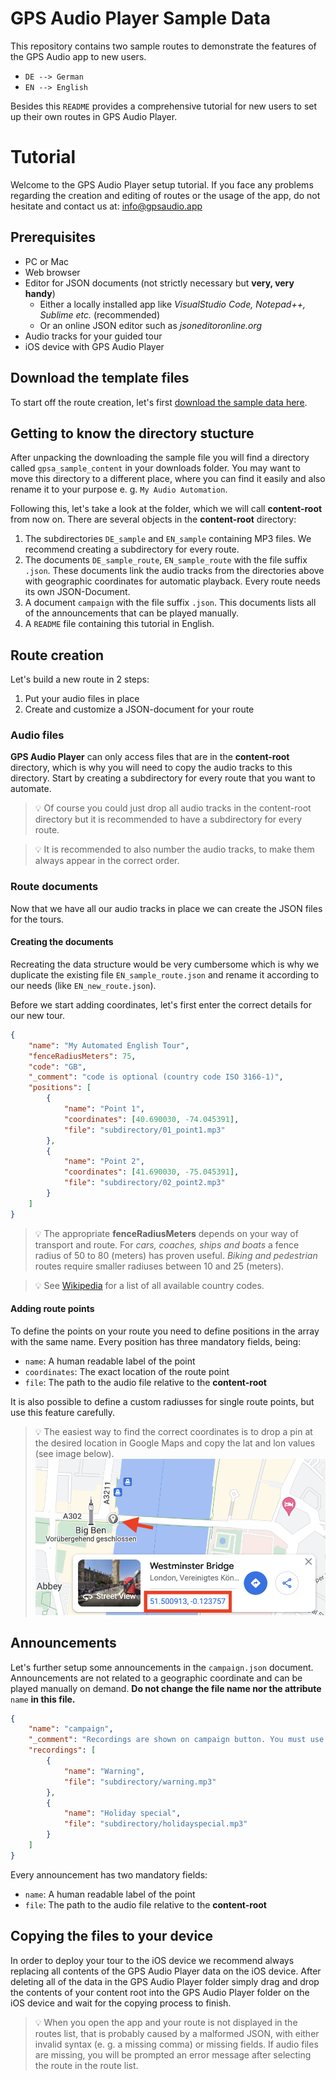 # GPS Audio Player Sample Data

This repository contains two sample routes to demonstrate the features of the GPS Audio app to new users.

* `DE --> German`
* `EN --> English`

Besides this `README` provides a comprehensive tutorial for new users to set up their own routes in GPS Audio Player.

# Tutorial

Welcome to the GPS Audio Player setup tutorial.
If you face any problems regarding the creation and editing of routes or the usage of the app, do not hesitate and contact us at: info@gpsaudio.app

## Prerequisites

* PC or Mac
* Web browser
* Editor for JSON documents (not strictly necessary but **very, very handy**)
  * Either a locally installed app like *VisualStudio Code, Notepad++, Sublime etc.* (recommended)
  * Or an online JSON editor such as *jsoneditoronline.org*
* Audio tracks for your guided tour
* iOS device with GPS Audio Player

## Download the template files

To start off the route creation, let's first [download the sample data here](https://github.com/mxmtht/gpsa_sample_content/archive/refs/heads/master.zip).

## Getting to know the directory stucture

After unpacking the downloading the sample file you will find a directory called `gpsa_sample_content` in your downloads folder.
You may want to move this directory to a different place, where you can find it easily and also rename it to your purpose e. g. `My Audio Automation`.

Following this, let's take a look at the folder, which we will call **content-root** from now on.
There are several objects in the **content-root** directory:

1. The subdirectories `DE_sample` and `EN_sample` containing MP3 files. We recommend creating a subdirectory for every route.
1. The documents `DE_sample_route`, `EN_sample_route` with the file suffix `.json`. These documents link the audio tracks from the directories above with geographic coordinates for automatic playback. Every route needs its own JSON-Document.
1. A document `campaign` with the file suffix `.json`. This documents lists all of the announcements that can be played manually.
1. A `README` file containing this tutorial in English.

## Route creation

Let's build a new route in 2 steps:

1. Put your audio files in place
1. Create and customize a JSON-document for your route

### Audio files

**GPS Audio Player** can only access files that are in the **content-root** directory, which is why you will need to copy the audio tracks to this directory.
Start by creating a subdirectory for every route that you want to automate.
> 💡 Of course you could just drop all audio tracks in the content-root directory but it is recommended to have a subdirectory for every route.

> 💡 It is recommended to also number the audio tracks, to make them always appear in the correct order.

### Route documents

Now that we have all our audio tracks in place we can create the JSON files for the tours.

#### Creating the documents

Recreating the data structure would be very cumbersome which is why we duplicate the existing file `EN_sample_route.json` and rename it according to our needs (like `EN_new_route.json`).

Before we start adding coordinates, let's first enter the correct details for our new tour.

```json
{
    "name": "My Automated English Tour",
    "fenceRadiusMeters": 75,
    "code": "GB",
    "_comment": "code is optional (country code ISO 3166-1)",
    "positions": [
        {
            "name": "Point 1",
            "coordinates": [40.690030, -74.045391],
            "file": "subdirectory/01_point1.mp3"
        },
        {
            "name": "Point 2",
            "coordinates": [41.690030, -75.045391],
            "file": "subdirectory/02_point2.mp3"
        }
    ]
}
```

> 💡 The appropriate **fenceRadiusMeters** depends on your way of transport and route. For *cars, coaches, ships and boats* a fence radius of 50 to 80 (meters) has proven useful. *Biking and pedestrian* routes require smaller radiuses between 10 and 25 (meters).

> 💡 See [Wikipedia](https://en.wikipedia.org/wiki/ISO_3166-1#Current_codes) for a list of all available country codes.

#### Adding route points

To define the points on your route you need to define positions in the array with the same name.
Every position has three mandatory fields, being:

* `name`: A human readable label of the point
* `coordinates`: The exact location of the route point
* `file`: The path to the audio file relative to the **content-root**

It is also possible to define a custom radiusses for single route points, but use this feature carefully.

> 💡 The easiest way to find the correct coordinates is to drop a pin at the desired location in Google Maps and copy the lat and lon values (see image below). ![Screenshot Google Maps](resources/googlemaps.png)

## Announcements

Let's further setup some announcements in the `campaign.json` document. Announcements are not related to a geographic coordinate and can be played manually on demand.
**Do not change the file name nor the attribute** `name` **in this file.**

```json
{
    "name": "campaign",
    "_comment": "Recordings are shown on campaign button. You must use the filename campaign.json. (and above name!)",
    "recordings": [
        {
            "name": "Warning",
            "file": "subdirectory/warning.mp3"
        },
        {
            "name": "Holiday special",
            "file": "subdirectory/holidayspecial.mp3"
        }
    ]
}
```

Every announcement has two mandatory fields:

* `name`: A human readable label of the point
* `file`: The path to the audio file relative to the **content-root**

## Copying the files to your device

In order to deploy your tour to the iOS device we recommend always replacing all contents of the GPS Audio Player data on the iOS device.
After deleting all of the data in the GPS Audio Player folder simply drag and drop the contents of your content root into the GPS Audio Player folder on the iOS device and wait for the copying process to finish.

> 💡 When you open the app and your route is not displayed in the routes list, that is probably caused by a malformed JSON, with either invalid syntax (e. g. a missing comma) or missing fields. If audio files are missing, you will be prompted an error message after selecting the route in the route list.
